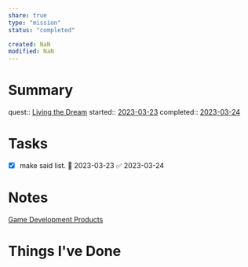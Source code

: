 ```yaml
---
share: true
type: "mission"
status: "completed"

created: NaN 
modified: NaN
---
```

 
# Summary
quest:: [Living the Dream](./Living%20the%20Dream.md)
started:: [2023-03-23](../../00%20-%20Life%20Management%20System/09%20-%20Daily%20Notes/2023-03-23.md)
completed:: [2023-03-24](../../00%20-%20Life%20Management%20System/09%20-%20Daily%20Notes/2023-03-24.md)


# Tasks
- [x] make said list. 📅 2023-03-23 ✅ 2023-03-24

# Notes
[Game Development Products](./Game%20Development%20Products.md)

# Things I've Done